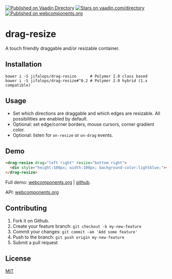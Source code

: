 [![Published on Vaadin  Directory](https://img.shields.io/badge/Vaadin%20Directory-published-00b4f0.svg)](https://vaadin.com/directory/component/jifalopsdrag-resize)
[![Stars on vaadin.com/directory](https://img.shields.io/vaadin-directory/star/jifalopsdrag-resize.svg)](https://vaadin.com/directory/component/jifalopsdrag-resize)
[![Published on webcomponents.org](https://img.shields.io/badge/webcomponents.org-published-blue.svg)](https://www.webcomponents.org/element/jifalops/drag-resize)

# drag-resize
A touch friendly draggable and/or resizable container.

## Installation

```
bower i -S jifalops/drag-resize      # Polymer 2.0 class based
bower i -S jifalops/drag-resize#^0.2 # Polymer 2.0 hybrid (1.x compatible)
```

## Usage
* Set which directions are draggable and which edges are resizable.
  All possibilities are enabled by default.
* Optional: set edge/corner borders, mouse cursors, corner gradient color.
* Optional: listen for `on-resize` or `on-drag` events.

## Demo

<!--
```
<custom-element-demo>
  <template>
    <script src="../webcomponentsjs/webcomponents-lite.js"></script>
    <link rel="import" href="drag-resize.html">
    <next-code-block></next-code-block>
  </template>
</custom-element-demo>
```
-->

```html
<drag-resize drag="left right" resize="bottom right">
  <div style="height:100px; width:100px; background-color:lightblue;"></div>
</drag-resize>
```

Full demo:
[webcomponents.org](https://www.webcomponents.org/element/jifalops/drag-resize/demo/demo/index.html)
| [github](https://jifalops.github.io/drag-resize/components/drag-resize/demo/).

API: [webcomponents.org](https://www.webcomponents.org/element/jifalops/drag-resize/drag-resize)


## Contributing

1. Fork it on Github.
2. Create your feature branch: `git checkout -b my-new-feature`
3. Commit your changes: `git commit -am 'Add some feature'`
4. Push to the branch: `git push origin my-new-feature`
5. Submit a pull request

## License

[MIT](https://opensource.org/licenses/MIT)
